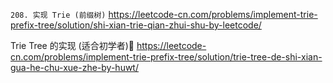 
`208. 实现 Trie (前缀树)` https://leetcode-cn.com/problems/implement-trie-prefix-tree/solution/shi-xian-trie-qian-zhui-shu-by-leetcode/

Trie Tree 的实现 (适合初学者)🌳 https://leetcode-cn.com/problems/implement-trie-prefix-tree/solution/trie-tree-de-shi-xian-gua-he-chu-xue-zhe-by-huwt/
